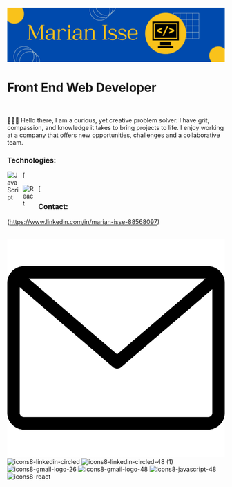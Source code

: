 ![Banner](./images/banner.png)

# Front End Web Developer

<br />

👩🏽‍💻 Hello there, I am a curious, yet creative problem solver. I have grit, compassion, and knowledge it takes to bring projects to life. I enjoy working at a company that offers new opportunities, challenges and a collaborative team.

### Technologies:

[<img align="left" alt="JavaScript" width="26px" src="https://cdn.jsdelivr.net/gh/devicons/devicon/icons/javascript/javascript-original.svg" style="padding-right:10px;" />

[<img align="left" alt="React" width="26px" src="https://cdn.jsdelivr.net/gh/devicons/devicon/icons/react/react-original.svg" style="padding-right:10px;" />

### Contact:

(https://www.linkedin.com/in/marian-isse-88568097)

&nbsp;&nbsp;
[![Mail](./images/mail.svg)](mailto:marianisse24@gmail.com)
![icons8-linkedin-circled](https://user-images.githubusercontent.com/84420366/186432792-1bf889ee-e76c-4843-a714-dccacd5c9ed2.svg)
![icons8-linkedin-circled-48 (1)](https://user-images.githubusercontent.com/84420366/186448849-6da925be-4997-401c-99aa-8da95f74b6d1.png)
![icons8-gmail-logo-26](https://user-images.githubusercontent.com/84420366/186448975-72326ba4-c727-41ae-a1ad-83263f3bc1ce.svg)
![icons8-gmail-logo-48](https://user-images.githubusercontent.com/84420366/186449091-11285c1b-fa16-4df9-ad57-4eee73237b17.svg)
![icons8-javascript-48](https://user-images.githubusercontent.com/84420366/186449461-6a38b240-51c6-4008-b8ca-62773bb95afd.png)
![icons8-react](https://user-images.githubusercontent.com/84420366/186449769-f328dda1-0b90-4d08-8ada-19a0a635b1b0.svg)
